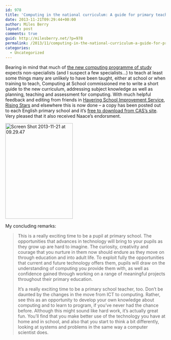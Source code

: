 ```yaml
---
id: 978
title: 'Computing in the national curriculum: A guide for primary teachers'
date: 2013-11-21T09:29:44+00:00
author: Miles Berry
layout: post 
comments: true
guid: http://milesberry.net/?p=978
permalink: /2013/11/computing-in-the-national-curriculum-a-guide-for-primary-teachers/
categories:
  - Uncategorized
---
```

Bearing in mind that much of [the new computing programme of study](https://www.gov.uk/government/publications/national-curriculum-in-england-computing-programmes-of-study/national-curriculum-in-england-computing-programmes-of-study) expects non-specialists (and I suspect a few specialists&#8230;) to teach at least some things many are unlikely to have been taught, either at school or when training to teach, Computing at School commissioned me to write a short guide to the new curriculum, addressing subject knowledge as well as planning, teaching and assessment for computing. With much helpful feedback and editing from friends in [Havering School Improvement Service](http://www.havering-sis.org/en_GB/index), [Rising Stars](http://www.risingstars-uk.com) and elsewhere this is now done &#8211; a copy has been posted out to each English primary school and it&#8217;s [free to download from CAS&#8217;s site](http://www.computingatschool.org.uk/data/uploads/CASPrimaryComputing.pdf). Very pleased that it also received Naace&#8217;s endorsment.

<img class="size-medium wp-image-979 alignnone" alt="Screen Shot 2013-11-21 at 09.29.47" src="http://milesberry.net/wp-content/uploads/2013/11/Screen-Shot-2013-11-21-at-09.29.47-212x300.png" width="212" height="300" srcset="http://milesberry.net/wp-content/uploads/2013/11/Screen-Shot-2013-11-21-at-09.29.47-212x300.png 212w, http://milesberry.net/wp-content/uploads/2013/11/Screen-Shot-2013-11-21-at-09.29.47.png 268w" sizes="(max-width: 212px) 100vw, 212px" />

My concluding remarks:

> This is a really exciting time to be a pupil at primary school. The opportunities that advances in technology will bring to your pupils as they grow up are hard to imagine. The curiosity, creativity and courage that you nurture in them now should endure as they move on through education and into adult life. To exploit fully the opportunities that current and future technology offers them, pupils will draw on the understanding of computing you provide them with, as well as confidence gained through working on a range of meaningful projects throughout their primary education.
> 
> It’s a really exciting time to be a primary school teacher, too. Don’t be daunted by the changes in the move from ICT to computing. Rather, see this as an opportunity to develop your own knowledge about computing and to learn to program, if you’ve never had the chance before. Although this might sound like hard work, it’s actually great fun. You’ll find that you make better use of the technology you have at home and in school, and also that you start to think a bit differently, looking at systems and problems in the same way a computer scientist does.